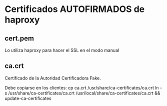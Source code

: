 Certificados AUTOFIRMADOS de haproxy
=================================

cert.pem 
------------
Lo utiliza haproxy para hacer el SSL en el modo manual

ca.crt
-------
Certificado de la Autoridad Certificadora Fake.

Debe copiarse en los clientes: 
    cp ca.crt /usr/share/ca-certificates/ca.crt
    ln -s /usr/share/ca-certificates/ca.crt /usr/local/share/ca-certificates/ca.crt && \
    update-ca-certificates
